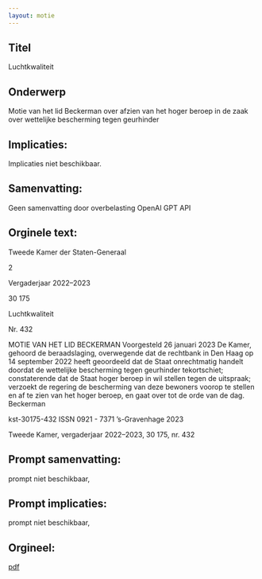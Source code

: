 ```yaml
---
layout: motie
---
```

## Titel
Luchtkwaliteit
## Onderwerp
Motie van het lid Beckerman over afzien van het hoger beroep in de zaak over wettelijke bescherming tegen geurhinder
## Implicaties:
Implicaties niet beschikbaar.
## Samenvatting:
Geen samenvatting door overbelasting OpenAI GPT API
## Orginele text:


Tweede Kamer der Staten-Generaal

2

Vergaderjaar 2022–2023

30 175

Luchtkwaliteit

Nr. 432

MOTIE VAN HET LID BECKERMAN
Voorgesteld 26 januari 2023
De Kamer,
gehoord de beraadslaging,
overwegende dat de rechtbank in Den Haag op 14 september 2022 heeft
geoordeeld dat de Staat onrechtmatig handelt doordat de wettelijke
bescherming tegen geurhinder tekortschiet;
constaterende dat de Staat hoger beroep in wil stellen tegen de uitspraak;
verzoekt de regering de bescherming van deze bewoners voorop te stellen
en af te zien van het hoger beroep,
en gaat over tot de orde van de dag.
Beckerman

kst-30175-432
ISSN 0921 - 7371
’s-Gravenhage 2023

Tweede Kamer, vergaderjaar 2022–2023, 30 175, nr. 432


## Prompt samenvatting:
prompt niet beschikbaar,

## Prompt implicaties:
prompt niet beschikbaar,
## Orgineel:
[pdf](https://gegevensmagazijn.tweedekamer.nl/OData/v4/2.0/Document(afc313ec-9718-40a8-bed1-9b0fcab870ba)/resource)
